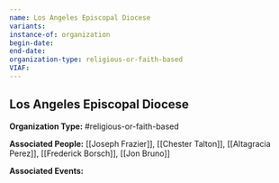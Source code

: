 ```yaml
---
name: Los Angeles Episcopal Diocese
variants: 
instance-of: organization
begin-date: 
end-date: 
organization-type: religious-or-faith-based
VIAF: 
---
```

## Los Angeles Episcopal Diocese

**Organization Type:** #religious-or-faith-based

**Associated People:** [[Joseph Frazier]], [[Chester Talton]], [[Altagracia Perez]], [[Frederick Borsch]], [[Jon Bruno]]

**Associated Events:** 